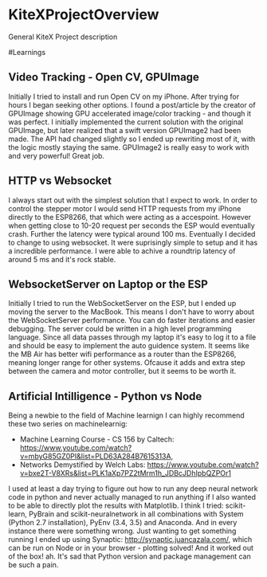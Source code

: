 # KiteXProjectOverview
General KiteX Project description


#Learnings

## Video Tracking - Open CV, GPUImage
Initially I tried to install and run Open CV on my iPhone. After trying for hours I began seeking other options. I found a post/article by the creator of GPUImage showing GPU accelerated image/color tracking - and though it was perfect. I initially implemented the current solution with the original GPUImage, but later realized that a swift version GPUImage2 had been made.
The API had changed slightly so I ended up rewriting most of it, with the logic mostly staying the same. GPUImage2 is really easy to work with and very powerful! Great job. 

## HTTP vs Websocket
I always start out with the simplest solution that I expect to work. 
In order to control the stepper motor I would send HTTP requests from my iPhone directly to the ESP8266, that which were acting as a accespoint.
However when getting close to 10-20 request per seconds the ESP would eventually crash. Further the latency were typical around 100 ms.
Eventually I decided to change to using websocket. It were suprisingly simple to setup and it has a incredible performance.
I were able to achive a roundtrip latency of around 5 ms and it's rock stable. 


## WebsocketServer on Laptop or the ESP
Initially I tried to run the WebSocketServer on the ESP, but I ended up moving the server to the MacBook. 
This means I don't have to worry about the WebSocketServer performance. You can do faster iterations and easier debugging.
The server could be written in a high level programming language.
Since all data passes through my laptop it's easy to log it to a file and should be easy to implement the auto guidence system.
It seems like the MB Air has better wifi performance as a router than the ESP8266, meaning longer range for other systems.
Ofcause it adds and extra step between the camera and motor controller, but it seems to be worth it.

## Artificial Intilligence - Python vs Node
Being a newbie to the field of Machine learnign I can highly recommend these two series on machinelearnig:
- Machine Learning Course - CS 156 by Caltech: https://www.youtube.com/watch?v=mbyG85GZ0PI&list=PLD63A284B7615313A,
- Networks Demystified by Welch Labs: https://www.youtube.com/watch?v=bxe2T-V8XRs&list=PLK1aXp7PZ2tMrm1h_JDBcJDhIpbQZPOr1

I used at least a day trying to figure out how to run any deep neural network code in python and never actually managed to run anything if I also wanted to be able to directly plot the results with Matplotlib. I think I tried: scikit-learn, PyBrain and scikit-neuralnetwork in all combinations with System (Python 2.7 installation), PyEnv (3.4, 3.5) and Anaconda. And in every instance there were something wrong. Just wanting to get something running I ended up using Synaptic:  http://synaptic.juancazala.com/, which can be run on Node or in your browser - plotting solved! And it worked out of the box! ah. It's sad that Python version and package management can be such a pain. 


